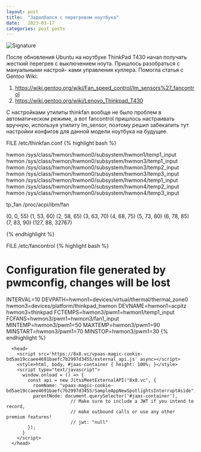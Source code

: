```yaml
---
layout: post
title:  "Задолбался с перегревом ноутбука"
date:   2023-03-17
categories: post posts
---
```

![Signature](/favicon.ico)

После обновления Ubuntu на ноутбуке ThinkPad T430 начал получать жесткий
перегрев с выключением ноута. Пришлось разобраться с мануальными настрой-
ками управления куллера. Помогла статья с Gentoo Wiki:

1. https://wiki.gentoo.org/wiki/Fan_speed_control/lm_sensors%27_fancontrol
2. https://wiki.gentoo.org/wiki/Lenovo_Thinkpad_T430

С настройками утилиты thinkfan вообще не было проблем в автоматическом 
режиме, а вот fancontrol пришлось настраивать вручную, используя утилиту 
lm_sensor, поэтому решил забекапить тут настройки конфигов для данной 
модели ноутбука на будущее.

FILE /etc/thinkfan.conf
{% highlight bash %}

hwmon /sys/class/hwmon/hwmon0/subsystem/hwmon1/temp1_input
hwmon /sys/class/hwmon/hwmon0/subsystem/hwmon3/temp1_input
hwmon /sys/class/hwmon/hwmon0/subsystem/hwmon3/temp2_input
hwmon /sys/class/hwmon/hwmon0/subsystem/hwmon3/temp3_input
hwmon /sys/class/hwmon/hwmon0/subsystem/hwmon4/temp1_input
hwmon /sys/class/hwmon/hwmon0/subsystem/hwmon4/temp2_input
hwmon /sys/class/hwmon/hwmon0/subsystem/hwmon4/temp3_input

tp_fan /proc/acpi/ibm/fan

(0, 0,  55)
(1, 53, 60)
(2, 58, 65)
(3, 63, 70)
(4, 68, 75)
(5, 73, 80)
(6, 78, 85)
(7, 83, 90)
(127, 88, 32767)

{% endhighlight %}

FILE /etc/fancontrol
{% highlight bash %}
# Configuration file generated by pwmconfig, changes will be lost
INTERVAL=10
DEVPATH=hwmon1=devices/virtual/thermal/thermal_zone0 hwmon3=devices/platform/thinkpad_hwmon
DEVNAME=hwmon1=acpitz hwmon3=thinkpad
FCTEMPS=hwmon3/pwm1=hwmon1/temp1_input
FCFANS=hwmon3/pwm1=hwmon3/fan1_input
MINTEMP=hwmon3/pwm1=50
MAXTEMP=hwmon3/pwm1=90
MINSTART=hwmon3/pwm1=70
MINSTOP=hwmon3/pwm1=30
{% endhighlight %}


      <head>
        <script src='https://8x8.vc/vpaas-magic-cookie-bd5ae19ccaee4691baefc7b2997d3455/external_api.js' async></script>
        <style>html, body, #jaas-container { height: 100%; }</style>
        <script type="text/javascript">
          window.onload = () => {
            const api = new JitsiMeetExternalAPI("8x8.vc", {
              roomName: "vpaas-magic-cookie-bd5ae19ccaee4691baefc7b2997d3455/SampleAppNewSpotlightsInterruptAside",
              parentNode: document.querySelector('#jaas-container'),
							// Make sure to include a JWT if you intend to record,
							// make outbound calls or use any other premium features!
							// jwt: "null"
            });
          }
        </script>
      </head>



